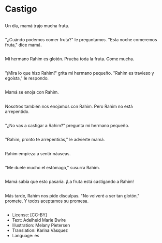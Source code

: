# Castigo

##
Un día, mamá trajo mucha fruta.

##
"¿Cuándo podemos comer fruta?" le preguntamos. "Esta noche comeremos fruta," dice mamá.

##
Mi hermano Rahim es glotón. Prueba toda la fruta. Come mucha.

##
"¡Mira lo que hizo Rahim!" grita mi hermano pequeño. "Rahim es travieso y egoísta," le respondo.

##
Mamá se enoja con Rahim.

##
Nosotros también nos enojamos con Rahim. Pero Rahim no está arrepentido.

##
"¿No vas a castigar a Rahim?" pregunta mi hermano pequeño.

##
"Rahim, pronto te arrepentirás," le advierte mamá.

##
Rahim empieza a sentir náuseas.

##
"Me duele mucho el estómago," susurra Rahim.

##
Mamá sabía que esto pasaría. ¡La fruta está castigando a Rahim!

##
Más tarde, Rahim nos pide disculpas. "No volveré a ser tan glotón," promete. Y todos aceptamos su promesa.

##
* License: [CC-BY]
* Text: Adelheid Marie Bwire
* Illustration: Melany Pietersen
* Translation: Karina Vásquez
* Language: es
